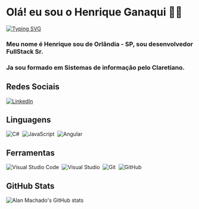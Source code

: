 
# Olá! eu sou o Henrique Ganaqui 👋🏻
[![Typing SVG](https://readme-typing-svg.herokuapp.com/?color=fff&size=35&center=true&vCenter=true&width=1000&lines=Bem+vindo+ao+meu+perfil!+:%29)](https://git.io/typing-svg)

### Meu nome é Henrique sou de Orlândia - SP, sou desenvolvedor FullStack Sr.
### Ja sou formado em Sistemas de informação pelo Claretiano.


## Redes Sociais

[![LinkedIn](https://img.shields.io/badge/LinkedIn-0077B5?style=for-the-badge&logo=linkedin&logoColor=fff)]([https://www.linkedin.com/in/henrique-ganaqui-8860567b]) 

## Linguagens
![C#](https://img.shields.io/badge/C%23-0D1117?style=for-the-badge&logo=csharp&logoColor=823085)&nbsp;
![JavaScript](https://img.shields.io/badge/JavaScript-0D1117?style=for-the-badge&logo=javascript)&nbsp;
![Angular](https://img.shields.io/badge/Angular-0D1117?style=for-the-badge&logo=angular)&nbsp;

## Ferramentas
![Visual Studio Code](https://img.shields.io/badge/-Visual%20Studio%20Code-0D1117?style=for-the-badge&logo=visual-studio-code&logoColor=007ACC&labelColor=0D1117)&nbsp;
![Visual Studio](https://img.shields.io/badge/-Visual%20Studio-0D1117?style=for-the-badge&logo=visual-studio&logoColor=007ACC&labelColor=0D1117)&nbsp;
![Git](https://img.shields.io/badge/-Git-0D1117?style=for-the-badge&logo=git&labelColor=0D1117)&nbsp;
![GitHub](https://img.shields.io/badge/-GitHub-0D1117?style=for-the-badge&logo=github&labelColor=0D1117)&nbsp;

## GitHub Stats

![Alan Machado's GitHub stats](https://github-readme-stats.vercel.app/api?username=hganaqui&theme=tokyonight&_icons=true&hide_title=true)



